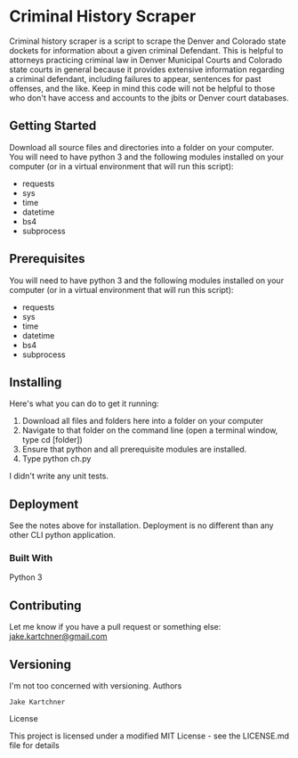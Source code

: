 # Criminal History Scraper

Criminal history scraper is a script to scrape the Denver and Colorado state dockets for information about a given criminal Defendant. This is helpful to attorneys practicing criminal law in Denver Municipal Courts and Colorado state courts in general because it provides extensive information regarding a criminal defendant, including failures to appear, sentences for past offenses, and the like. Keep in mind this code will not be helpful to those who don't have access and accounts to the jbits or Denver court databases. 

## Getting Started

Download all source files and directories into a folder on your computer. You will need to have python 3 and the following modules installed on your computer (or in a virtual environment that will run this script): 
 * requests
 * sys
 * time
 * datetime
 * bs4
 * subprocess

## Prerequisites

You will need to have python 3 and the following modules installed on your computer (or in a virtual environment that will run this script): 
 * requests
 * sys
 * time
 * datetime
 * bs4
 * subprocess

## Installing

Here's what you can do to get it running:
1. Download all files and folders here into a folder on your computer
2. Navigate to that folder on the command line (open a terminal window, type cd [folder])
3. Ensure that python and all prerequisite modules are installed. 
4. Type python ch.py

I didn't write any unit tests. 

## Deployment

See the notes above for installation. Deployment is no different than any other CLI python application.

### Built With
Python 3

## Contributing

Let me know if you have a pull request or something else: jake.kartchner@gmail.com

## Versioning

I'm not too concerned with versioning.
Authors

    Jake Kartchner

License

This project is licensed under a modified MIT License - see the LICENSE.md file for details
